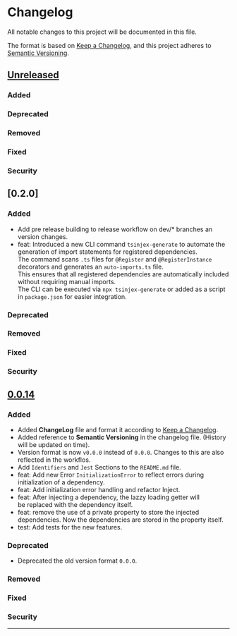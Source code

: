 # Changelog

All notable changes to this project will be documented in this file.

The format is based on [Keep a Changelog](https://keepachangelog.com/en/1.1.0/),
and this project adheres to [Semantic Versioning](https://semver.org/spec/v2.0.0.html).

## [Unreleased]

### Added


### Deprecated


### Removed


### Fixed


### Security


## [0.2.0]

### Added

- Add pre release building to release workflow on dev/* branches an version changes.
- feat: Introduced a new CLI command `tsinjex-generate` to automate the generation of import statements for registered dependencies.  
  The command scans `.ts` files for `@Register` and `@RegisterInstance` decorators and generates an `auto-imports.ts` file.  
  This ensures that all registered dependencies are automatically included without requiring manual imports.  
  The CLI can be executed via `npx tsinjex-generate` or added as a script in `package.json` for easier integration.


### Deprecated


### Removed


### Fixed


### Security

## [0.0.14]

### Added

- Added **ChangeLog** file and format it according to [Keep a Changelog](https://keepachangelog.com/en/1.1.0/).
- Added reference to **Semantic Versioning** in the changelog file. (History will be updated on time).
- Version format is now `v0.0.0` instead of `0.0.0`. Changes to this are also reflected in the workflos.
- Add `Identifiers` and `Jest` Sections to the `README.md` file.
- feat: Add new Error `InitializationError` to reflect errors during initialization of a dependency.
- feat: Add initialization error handling and refactor Inject.
- feat: After injecting a dependency, the lazzy loading getter will be replaced with the dependency itself.
- feat: remove the use of a private property to store the injected dependencies. Now the dependencies are stored in the property itself.
- test: Add tests for the new features.


### Deprecated

- Deprecated the old version format `0.0.0`.

### Removed


### Fixed


### Security


---

[unreleased]: https://github.com/PxaMMaxP/TSinjex/compare/0.0.14...HEAD
[0.0.14]: https://github.com/PxaMMaxP/TSinjex/compare/0.0.13...v0.0.14
[0.2.00]: https://github.com/PxaMMaxP/TSinjex/compare/0.0.14...v0.2.0
